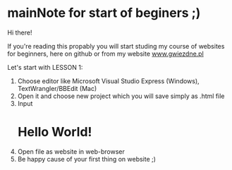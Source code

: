 # mainNote for start of beginers ;)
Hi there!

If you're reading this propably you will start studing my course of websites for beginners,
here on github or from my website www.gwiezdne.pl

Let's start with LESSON 1:

1. Choose editor like Microsoft Visual Studio Express (Windows), TextWrangler/BBEdit (Mac) 
2. Open it and choose new project which you will save simply as .html file
3. Input <html><h1>Hello World!</h1></html>
4. Open file as website in web-browser
4. Be happy cause of your first thing on website ;)
